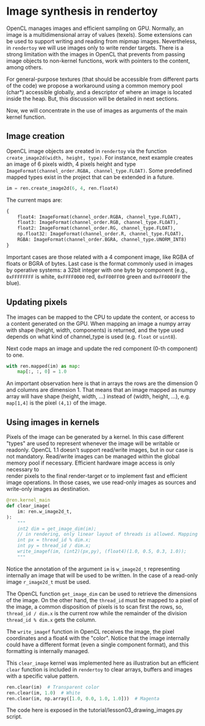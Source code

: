 # Image synthesis in rendertoy

OpenCL manages images and efficient sampling on GPU. Normally, an image is a multidimensional array
of values (texels). Some extensions can be used to support writing and reading from mipmap images.
Nevertheless, in `rendertoy` we will use images only to write render targets. There is a strong 
limitation with the images in OpenCL that prevents from passing image objects to non-kernel functions,
work with pointers to the content, among others.

For general-purpose textures (that should be accessible from different parts of the code) we propose
a workaround using a common memory pool (char*) accessible globally, and a descriptor of where
an image is located inside the heap. But, this discussion will be detailed in next sections.

Now, we will concentrate in the use of images as arguments of the main kernel function.

## Image creation

OpenCL image objects are created in `rendertoy` via the function
`create_image2d(width, height, type)`. For instance, next example creates an image
of 6 pixels width, 4 pixels height and type `ImageFormat(channel_order.RGBA, channel_type.FLOAT)`.
Some predefined mapped types exist in the project that can be extended in a future.

```python
im = ren.create_image2d(6, 4, ren.float4)
```

The current maps are:

```python
{
    float4: ImageFormat(channel_order.RGBA, channel_type.FLOAT),
    float3: ImageFormat(channel_order.RGB, channel_type.FLOAT),
    float2: ImageFormat(channel_order.RG, channel_type.FLOAT),
    np.float32: ImageFormat(channel_order.R, channel_type.FLOAT),
    RGBA: ImageFormat(channel_order.BGRA, channel_type.UNORM_INT8)
}
```

Important cases are those related with a 4 component image, like RGBA of floats or BGRA of bytes.
Last case is the format commonly used in images by operative systems: a 32bit integer
with one byte by component (e.g., `0xFFFFFFFF` is white, `0xFFFF0000` red, `0xFF00FF00` green and
`0xFF0000FF` the blue).

## Updating pixels

The images can be mapped to the CPU to update the content, or access to a content 
generated on the GPU. When mapping an image a numpy array with shape (height, width, components)
is returned, and the type used depends on what kind of channel_type is used 
(e.g. `float` or `uint8`).

Next code maps an image and update the red component (0-th component) to one.

```python
with ren.mapped(im) as map:
    map[:, :, 0] = 1.0
```

An important observation here is that in arrays the rows are the dimension 0 and columns are
dimension 1. That means that an image mapped as numpy array will have shape (height, width, ...)
instead of (width, height, ...), e.g. `map[1,4]` is the pixel `(4,1)` of the image.

## Using images in kernels

Pixels of the image can be generated by a kernel. In this case different "types" are used
to represent whenever the image will be writable or readonly. OpenCL 1.1 doesn't support
read/write images, but in our case is not mandatory. Read/write images can be managed within
the global memory pool if necessary. Efficient hardware image access is only necessary to  
render pixels to the final render-target or to implement fast and efficient image operations.
In those cases, we use read-only images as sources and write-only images as destination.

```python
@ren.kernel_main
def clear_image(
    im: ren.w_image2d_t,
):
    """
    int2 dim = get_image_dim(im);
    // in rendering, only linear layout of threads is allowed. Mapping to image positions needs to be done manually.
    int px = thread_id % dim.x;
    int py = thread_id / dim.x;
    write_imagef(im, (int2)(px,py), (float4)(1.0, 0.5, 0.3, 1.0));
    """
```

Notice the annotation of the argument `im` is `w_image2d_t` representing internally an image
that will be used to be written. In the case of a read-only image `r_image2d_t` must be used.

The OpenCL function `get_image_dim` can be used to retrieve the dimensions of the image.
On the other hand, the `thread_id` must be mapped to a pixel of the image, a common disposition
of pixels is to scan first the rows, so, `thread_id / dim.x` is the current row while the remainder
of the division `thread_id % dim.x` gets the column.

The `write_imagef` function in OpenCL receives the image, the pixel coordinates and a float4
with the "color". Notice that the image internally could have a different format (even a single 
component format), and this formatting is internally managed.

This `clear_image` kernel was implemented here as illustration but an efficient `clear` function
is included in `rendertoy` to clear arrays, buffers and images with a specific value pattern.

```python
ren.clear(im)  # Transparent color
ren.clear(im, 1.0)  # White
ren.clear(im, np.array([1.0, 0.0, 1.0, 1.0]))  # Magenta
```

The code here is exposed in the tutorial/lesson03_drawing_images.py script.